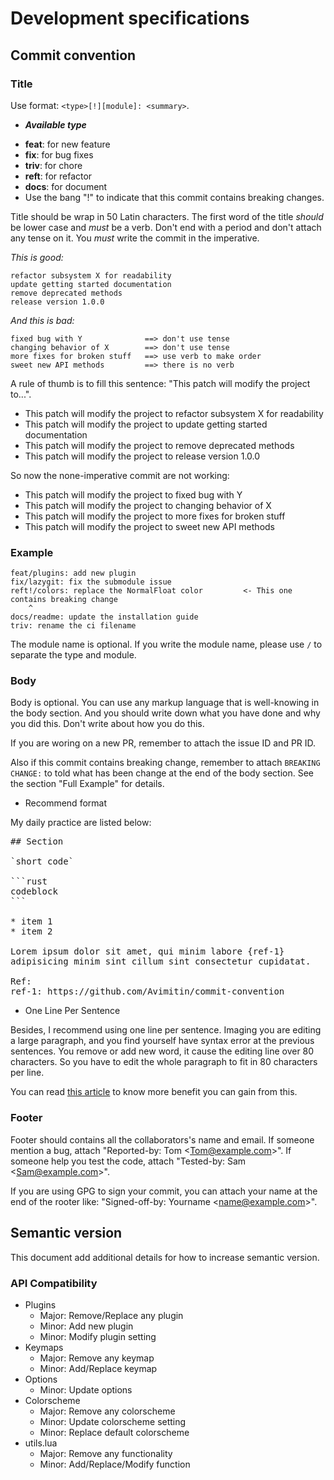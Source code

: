# Development specifications

## Commit convention

### Title

Use format: `<type>[!][module]: <summary>`.

* _**Available type**_

- **feat**: for new feature
- **fix**: for bug fixes
- **triv**: for chore
- **reft**: for refactor
- **docs**: for document
- Use the bang "!" to indicate that this commit contains breaking changes.

Title should be wrap in 50 Latin characters.
The first word of the title *should* be lower case and *must* be a verb.
Don't end with a period and don't attach any tense on it. You *must* write
the commit in the imperative.

*This is good:*

```text
refactor subsystem X for readability
update getting started documentation
remove deprecated methods
release version 1.0.0
```

*And this is bad:*

```text
fixed bug with Y              ==> don't use tense
changing behavior of X        ==> don't use tense
more fixes for broken stuff   ==> use verb to make order
sweet new API methods         ==> there is no verb
```

A rule of thumb is to fill this sentence:
"This patch will modify the project to...".

* This patch will modify the project to refactor subsystem X for readability
* This patch will modify the project to update getting started documentation
* This patch will modify the project to remove deprecated methods
* This patch will modify the project to release version 1.0.0

So now the none-imperative commit are not working:

* This patch will modify the project to fixed bug with Y
* This patch will modify the project to changing behavior of X
* This patch will modify the project to more fixes for broken stuff
* This patch will modify the project to sweet new API methods

### Example

```text
feat/plugins: add new plugin
fix/lazygit: fix the submodule issue
reft!/colors: replace the NormalFloat color         <- This one contains breaking change
    ^
docs/readme: update the installation guide
triv: rename the ci filename
```

The module name is optional. If you write the module name, please use `/` to separate
the type and module.

### Body

Body is optional. You can use any markup language that is well-knowing
in the body section. And you should write down what you have done and
why you did this. Don't write about how you do this.

If you are woring on a new PR, remember to attach the issue ID and PR ID.

Also if this commit contains breaking change, remember to attach
`BREAKING CHANGE:` to told what has been change at the end of the body
section. See the section "Full Example" for details.

* Recommend format

My daily practice are listed below:

<pre>
## Section

`short code`

```rust
codeblock
```

* item 1
* item 2

Lorem ipsum dolor sit amet, qui minim labore {ref-1}
adipisicing minim sint cillum sint consectetur cupidatat.

Ref:
ref-1: https://github.com/Avimitin/commit-convention
</pre>

* One Line Per Sentence

Besides, I recommend using one line per sentence.
Imaging you are editing a large paragraph, and you find yourself have syntax
error at the previous sentences.
You remove or add new word, it cause the editing line over 80 characters.
So you have to edit the whole paragraph to fit in 80 characters per line.

You can read
[this article](https://rhodesmill.org/brandon/2012/one-sentence-per-line/)
to know more benefit you can gain from this.

### Footer

Footer should contains all the collaborators's name and email. If someone
mention a bug, attach "Reported-by: Tom \<Tom@example.com\>". If someone
help you test the code, attach "Tested-by: Sam \<Sam@example.com\>".

If you are using GPG to sign your commit, you can attach your name at the end
of the rooter like: "Signed-off-by: Yourname \<name@example.com\>".

## Semantic version

This document add additional details for how to increase semantic version.

### API Compatibility

- Plugins
  - Major: Remove/Replace any plugin
  - Minor: Add new plugin
  - Minor: Modify plugin setting
- Keymaps
  - Major: Remove any keymap
  - Minor: Add/Replace keymap
- Options
  - Minor: Update options
- Colorscheme
  - Major: Remove any colorscheme
  - Minor: Update colorscheme setting
  - Minor: Replace default colorscheme
- utils.lua
  - Major: Remove any functionality
  - Minor: Add/Replace/Modify function
